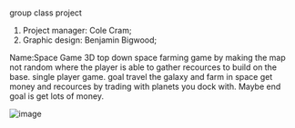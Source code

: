 #
group class project 


1. Project manager: Cole Cram;
2. Graphic design: Benjamin Bigwood;

Name:Space Game
3D top down space farming game by making the map not random where the player is able to gather recources to build on the base.
single player game.
goal travel the galaxy and farm in space get money and recources by trading with planets you dock with.
Maybe end goal is get lots of money.


![image](<img width="896" alt="Screenshot 2024-02-21 at 8 33 42 AM" src="https://github.com/BenjaminBigwood/Group-class-project/assets/143056232/7708e4ee-853c-46e2-a5d9-ff1659ded1a6">)
